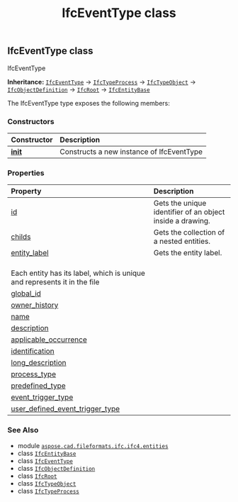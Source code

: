 ﻿---
title: IfcEventType class
second_title: Aspose.CAD for Python via .NET API References
description: 
type: docs
weight: 2410
url: /python-net/aspose.cad.fileformats.ifc.ifc4.entities/ifceventtype/
is_root: false
---

## IfcEventType class

IfcEventType



**Inheritance:** [`IfcEventType`](/cad/python-net/aspose.cad.fileformats.ifc.ifc4.entities/ifceventtype) → 
[`IfcTypeProcess`](/cad/python-net/aspose.cad.fileformats.ifc.ifc4.entities/ifctypeprocess) → 
[`IfcTypeObject`](/cad/python-net/aspose.cad.fileformats.ifc.ifc4.entities/ifctypeobject) → 
[`IfcObjectDefinition`](/cad/python-net/aspose.cad.fileformats.ifc.ifc4.entities/ifcobjectdefinition) → 
[`IfcRoot`](/cad/python-net/aspose.cad.fileformats.ifc.ifc4.entities/ifcroot) → 
[`IfcEntityBase`](/cad/python-net/aspose.cad.fileformats.ifc/ifcentitybase)



The IfcEventType type exposes the following members:

### Constructors
| Constructor | Description |
| :- | :- |
| [__init__](/cad/python-net/aspose.cad.fileformats.ifc.ifc4.entities/ifceventtype/__init__/#) | Constructs a new instance of IfcEventType |


### Properties
| Property | Description |
| :- | :- |
| [id](/cad/python-net/aspose.cad.fileformats.ifc.ifc4.entities/ifceventtype/id) | Gets the unique identifier of an object inside a drawing. |
| [childs](/cad/python-net/aspose.cad.fileformats.ifc.ifc4.entities/ifceventtype/childs) | Gets the collection of a nested entities. |
| [entity_label](/cad/python-net/aspose.cad.fileformats.ifc.ifc4.entities/ifceventtype/entity_label) | Gets the entity label.<br/>Each entity has its label, which is unique and represents it in the file |
| [global_id](/cad/python-net/aspose.cad.fileformats.ifc.ifc4.entities/ifceventtype/global_id) |  |
| [owner_history](/cad/python-net/aspose.cad.fileformats.ifc.ifc4.entities/ifceventtype/owner_history) |  |
| [name](/cad/python-net/aspose.cad.fileformats.ifc.ifc4.entities/ifceventtype/name) |  |
| [description](/cad/python-net/aspose.cad.fileformats.ifc.ifc4.entities/ifceventtype/description) |  |
| [applicable_occurrence](/cad/python-net/aspose.cad.fileformats.ifc.ifc4.entities/ifceventtype/applicable_occurrence) |  |
| [identification](/cad/python-net/aspose.cad.fileformats.ifc.ifc4.entities/ifceventtype/identification) |  |
| [long_description](/cad/python-net/aspose.cad.fileformats.ifc.ifc4.entities/ifceventtype/long_description) |  |
| [process_type](/cad/python-net/aspose.cad.fileformats.ifc.ifc4.entities/ifceventtype/process_type) |  |
| [predefined_type](/cad/python-net/aspose.cad.fileformats.ifc.ifc4.entities/ifceventtype/predefined_type) |  |
| [event_trigger_type](/cad/python-net/aspose.cad.fileformats.ifc.ifc4.entities/ifceventtype/event_trigger_type) |  |
| [user_defined_event_trigger_type](/cad/python-net/aspose.cad.fileformats.ifc.ifc4.entities/ifceventtype/user_defined_event_trigger_type) |  |



### See Also
* module [`aspose.cad.fileformats.ifc.ifc4.entities`](..)
* class [`IfcEntityBase`](/cad/python-net/aspose.cad.fileformats.ifc/ifcentitybase)
* class [`IfcEventType`](/cad/python-net/aspose.cad.fileformats.ifc.ifc4.entities/ifceventtype)
* class [`IfcObjectDefinition`](/cad/python-net/aspose.cad.fileformats.ifc.ifc4.entities/ifcobjectdefinition)
* class [`IfcRoot`](/cad/python-net/aspose.cad.fileformats.ifc.ifc4.entities/ifcroot)
* class [`IfcTypeObject`](/cad/python-net/aspose.cad.fileformats.ifc.ifc4.entities/ifctypeobject)
* class [`IfcTypeProcess`](/cad/python-net/aspose.cad.fileformats.ifc.ifc4.entities/ifctypeprocess)
